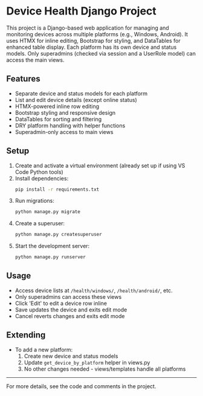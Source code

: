 # Device Health Django Project

This project is a Django-based web application for managing and monitoring devices across multiple platforms (e.g., Windows, Android). It uses HTMX for inline editing, Bootstrap for styling, and DataTables for enhanced table display. Each platform has its own device and status models. Only superadmins (checked via session and a UserRole model) can access the main views.

## Features
- Separate device and status models for each platform
- List and edit device details (except online status)
- HTMX-powered inline row editing
- Bootstrap styling and responsive design
- DataTables for sorting and filtering
- DRY platform handling with helper functions
- Superadmin-only access to main views

## Setup
1. Create and activate a virtual environment (already set up if using VS Code Python tools)
2. Install dependencies:
   ```sh
   pip install -r requirements.txt
   ```
3. Run migrations:
   ```sh
   python manage.py migrate
   ```
4. Create a superuser:
   ```sh
   python manage.py createsuperuser
   ```
5. Start the development server:
   ```sh
   python manage.py runserver
   ```

## Usage
- Access device lists at `/health/windows/`, `/health/android/`, etc.
- Only superadmins can access these views
- Click 'Edit' to edit a device row inline
- Save updates the device and exits edit mode
- Cancel reverts changes and exits edit mode

## Extending
- To add a new platform:
  1. Create new device and status models
  2. Update `get_device_by_platform` helper in views.py
  3. No other changes needed - views/templates handle all platforms

---

For more details, see the code and comments in the project.
